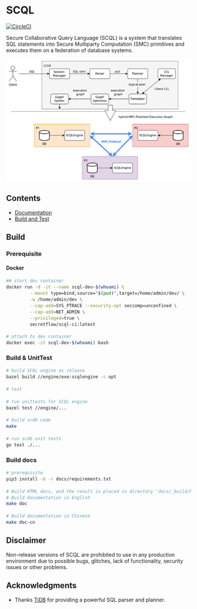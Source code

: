 # SCQL

[![CircleCI](https://dl.circleci.com/status-badge/img/gh/secretflow/scql/tree/main.svg?style=svg)](https://dl.circleci.com/status-badge/redirect/gh/secretflow/scql/tree/main)

Secure Collaborative Query Language (SCQL) is a system that translates SQL statements into Secure Multiparty Computation (SMC) primitives and executes them on a federation of database systems.

![SCQL Workflow](./docs/imgs/scql_workflow.png)

## Contents

- [Documentation](https://www.secretflow.org.cn/docs/scql/en/)
- [Build and Test](#build)

## Build

### Prerequisite

#### Docker

```sh
## start dev container
docker run -d -it --name scql-dev-$(whoami) \
         --mount type=bind,source="$(pwd)",target=/home/admin/dev/ \
         -w /home/admin/dev \
         --cap-add=SYS_PTRACE --security-opt seccomp=unconfined \
         --cap-add=NET_ADMIN \
         --privileged=true \
         secretflow/scql-ci:latest

# attach to dev container
docker exec -it scql-dev-$(whoami) bash
```

### Build & UnitTest




```sh
# build SCQL engine as release
bazel build //engine/exe:scqlengine -c opt

# test

# run unittests for SCQL engine
bazel test //engine/...

# build scdb code
make

# run scdb unit tests
go test ./...
```

### Build docs

```sh
# prerequisite
pip3 install -U -r docs/requirements.txt

# Build HTML docs, and the result is placed in directory 'docs/_build/html'
# Build documentation in English
make doc

# Build documentation in Chinese
make doc-cn
```

## Disclaimer

Non-release versions of SCQL are prohibited to use in any production environment due to possible bugs, glitches, lack of functionality, security issues or other problems.

## Acknowledgments

- Thanks [TiDB](https://github.com/pingcap/tidb) for providing a powerful SQL parser and planner.